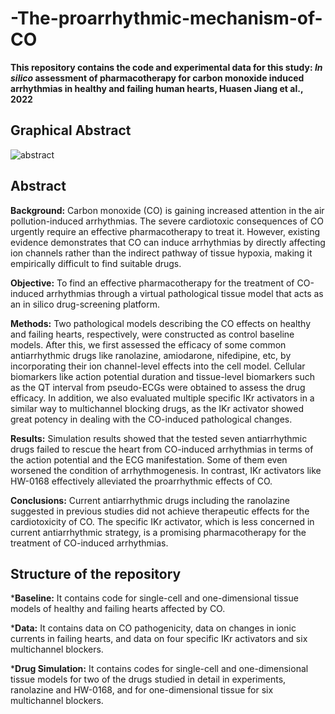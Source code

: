 # -The-proarrhythmic-mechanism-of-CO
**This repository contains the code and experimental data for this study: *In silico* assessment of pharmacotherapy for carbon monoxide induced arrhythmias in healthy and failing human hearts, Huasen Jiang et al., 2022**
## Graphical Abstract
![abstract](https://user-images.githubusercontent.com/71884708/178404056-891523fd-c9ae-46ec-ada4-91767eba7be9.jpg)
## Abstract
**Background:** Carbon monoxide (CO) is gaining increased attention in the air pollution-induced arrhythmias. The severe cardiotoxic consequences of CO urgently require an effective pharmacotherapy to treat it. However, existing evidence demonstrates that CO can induce arrhythmias by directly affecting ion channels rather than the indirect pathway of tissue hypoxia, making it empirically difficult to find suitable drugs. 

**Objective:** To find an effective pharmacotherapy for the treatment of CO-induced arrhythmias through a virtual pathological tissue model that acts as an in silico drug-screening platform. 

**Methods:** Two pathological models describing the CO effects on healthy and failing hearts, respectively, were constructed as control baseline models. After this, we first assessed the efficacy of some common antiarrhythmic drugs like ranolazine, amiodarone, nifedipine, etc, by incorporating their ion channel-level effects into the cell model. Cellular biomarkers like action potential duration and tissue-level biomarkers such as the QT interval from pseudo-ECGs were obtained to assess the drug efficacy. In addition, we also evaluated multiple specific IKr activators in a similar way to multichannel blocking drugs, as the IKr activator showed great potency in dealing with the CO-induced pathological changes.

**Results:** Simulation results showed that the tested seven antiarrhythmic drugs failed to rescue the heart from CO-induced arrhythmias in terms of the action potential and the ECG manifestation. Some of them even worsened the condition of arrhythmogenesis. In contrast, IKr activators like HW-0168 effectively alleviated the proarrhythmic effects of CO.

**Conclusions:** Current antiarrhythmic drugs including the ranolazine suggested in previous studies did not achieve therapeutic effects for the cardiotoxicity of CO. The specific IKr activator, which is less concerned in current antiarrhythmic strategy, is a promising pharmacotherapy for the treatment of CO-induced arrhythmias. 
## Structure of the repository
***Baseline:** It contains code for single-cell and one-dimensional tissue models of healthy and failing hearts affected by CO.

***Data:** It contains data on CO pathogenicity, data on changes in ionic currents in failing hearts, and data on four specific IKr activators and six multichannel blockers.

***Drug Simulation:** It contains codes for single-cell and one-dimensional tissue models for two of the drugs studied in detail in experiments, ranolazine and HW-0168, and for one-dimensional tissue for six multichannel blockers.
